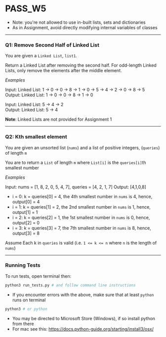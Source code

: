 # PASS_W5
- Note: you're not allowed to use in-built lists, sets and dictionaries
- As in Assignment, avoid directly modifying internal variables of classes


---

### Q1: Remove Second Half of Linked List
You are given a `Linked List`, `list1`.

Return a Linked List after removing the second half. For odd-length Linked Lists, only remove the elements after the middle element.

*Examples*

Input: Linked List: 1 -> 0 -> 0 -> 8 -> 1 -> 0 -> 5 -> 4 -> 2 -> 0 -> 8 -> 5  
Output: Linked List: 1 -> 0 -> 0 -> 8 -> 1 -> 0

Input: Linked List: 5 -> 4 -> 2  
Output: Linked List: 5 -> 4

**Note**: Linked Lists are not provided for Assignment 1


---
### Q2: Kth smallest element 

You are given an unsorted list (`nums`) and a list of positive integers, (`queries`) of length `m`

You are to return a `List` of length `m` where `List[i]` is the `queries[i]`th smallest number

*Examples*

Input: nums = [1, 8, 2, 0, 5, 4, 7], queries = [4, 2, 1, 7]
Output: [4,1,0,8]
- i = 0: k = queries[0] = 4, the 4th smallest number in `nums` is 4, hence, output[0] = 4
- i = 1: k = queries[1] = 2, the 2nd smallest number in `nums` is 1, hence, output[1] = 1
- i = 2: k = queries[2] = 1, the 1st smallest number in `nums` is 0, hence, output[2] = 0
- i = 3: k = queries[3] = 7, the 7th smallest number in `nums` is 8, hence, output[3] = 8

Assume Each k in `queries` is valid (i.e. `1 <= k <= n` where `n` is the length of `nums`)

--- 
### Running Tests
To run tests, open terminal then:
```sh
python3 run_tests.py # and follow command line instructions
```

- If you encounter errors with the above, make sure that at least `python` runs on terminal
```sh
python3 # or python
```

- You may be directed to Microsoft Store (Windows), if so install python from there
- For mac see this: https://docs.python-guide.org/starting/install3/osx/
